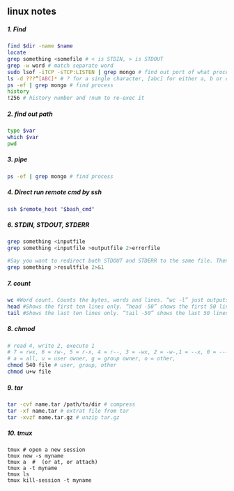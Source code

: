 ## linux notes

##### 1. Find

```bash
find $dir -name $name
locate 
grep something <somefile # < is STDIN, > is STDOUT
grep -w word # match separate word
sudo lsof -iTCP -sTCP:LISTEN | grep mongo # find out port of what process is listening 
ls -d ???^[ABC]* # ? for a single character, [abc] for either a, b or c, ^ begin with something
ps -ef | grep mongo # find process
history 
!256 # history number and !num to re-exec it
```

##### 2. find out path

```bash
type $var
which $var
pwd
```

##### 3. pipe

```bash
ps -ef | grep mongo # find process
```

##### 4. Direct run remote cmd by ssh

```bash
ssh $remote_host "$bash_cmd"
```

##### 6. STDIN, STDOUT, STDERR

```bash
grep something <inputfile
grep something <inputfile >outputfile 2>errorfile

#Say you want to redirect both STDOUT and STDERR to the same file. Then you cannot do. This redirects STDOUT (1) to the ‘resultfile’ and tells STDERR (2) to send the output to what STDOUT is set to (also ‘resultfile’).
grep something >resultfile 2>&1
```

##### 7. count 

```bash
wc #Word count. Counts the bytes, words and lines. “wc -l” just outputs how many lines were counted.
head #Shows the first ten lines only. “head -50” shows the first 50 lines.
tail #Shows the last ten lines only. “tail -50” shows the last 50 lines. “tail -f” follows a certain file.
```

##### 8. chmod

```bash
# read 4, write 2, execute 1
# 7 = rwx, 6 = rw-, 5 = r-x, 4 = r--, 3 = -wx, 2 = -w-,1 = --x, 0 = ---
# a = all, u = user owner, g = group owner, o = other, 
chmod 540 file # user, group, other
chmod u+w file
```

##### 9. tar

```bash
tar -cvf name.tar /path/to/dir # compress
tar -xf name.tar # extrat file from tar
tar -xvzf name.tar.gz # unzip tar.gz
```

##### 10. tmux

```shell
tmux # open a new session
tmux new -s myname
tmux a  #  (or at, or attach)
tmux a -t myname
tmux ls
tmux kill-session -t myname
```

